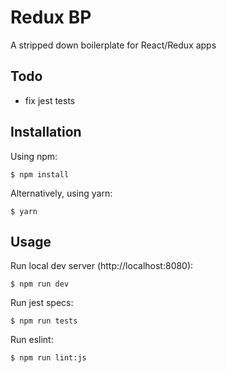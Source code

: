 # Redux BP

A stripped down boilerplate for React/Redux apps

## Todo

- fix jest tests

## Installation

Using npm:

```shell
$ npm install
```

Alternatively, using yarn:

```shell
$ yarn
```

## Usage

Run local dev server (http://localhost:8080):

```shell
$ npm run dev
```

Run jest specs:

```shell
$ npm run tests
```

Run eslint:

```shell
$ npm run lint:js
```
